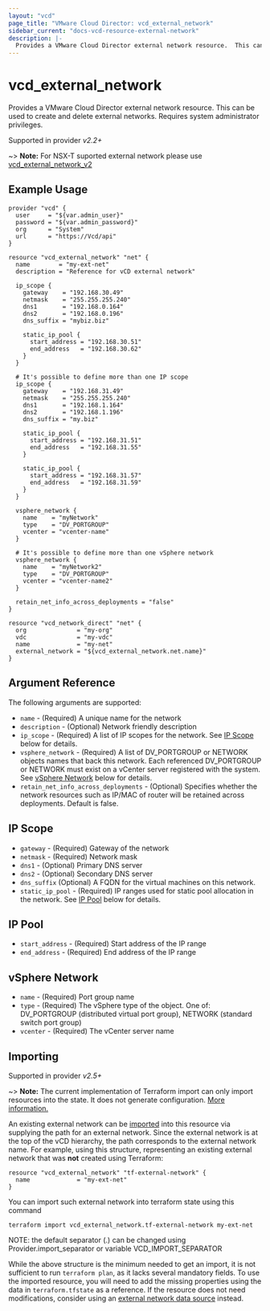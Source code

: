 ```yaml
---
layout: "vcd"
page_title: "VMware Cloud Director: vcd_external_network"
sidebar_current: "docs-vcd-resource-external-network"
description: |-
  Provides a VMware Cloud Director external network resource.  This can be used to create and delete external networks.
---
```


# vcd\_external\_network

Provides a VMware Cloud Director external network resource.  This can be used to create and delete external networks.
Requires system administrator privileges.

Supported in provider *v2.2+*

~> **Note:** For NSX-T suported external network please use [vcd_external_network_v2](/docs/providers/vcd/r/external_network_v2.html)

## Example Usage

```hcl
provider "vcd" {
  user     = "${var.admin_user}"
  password = "${var.admin_password}"
  org      = "System"
  url      = "https://Vcd/api"
}

resource "vcd_external_network" "net" {
  name        = "my-ext-net"
  description = "Reference for vCD external network"

  ip_scope {
    gateway    = "192.168.30.49"
    netmask    = "255.255.255.240"
    dns1       = "192.168.0.164"
    dns2       = "192.168.0.196"
    dns_suffix = "mybiz.biz"

    static_ip_pool {
      start_address = "192.168.30.51"
      end_address   = "192.168.30.62"
    }
  }

  # It's possible to define more than one IP scope
  ip_scope {
    gateway    = "192.168.31.49"
    netmask    = "255.255.255.240"
    dns1       = "192.168.1.164"
    dns2       = "192.168.1.196"
    dns_suffix = "my.biz"

    static_ip_pool {
      start_address = "192.168.31.51"
      end_address   = "192.168.31.55"
    }

    static_ip_pool {
      start_address = "192.168.31.57"
      end_address   = "192.168.31.59"
    }
  }

  vsphere_network {
    name    = "myNetwork"
    type    = "DV_PORTGROUP"
    vcenter = "vcenter-name"
  }

  # It's possible to define more than one vSphere network
  vsphere_network {
    name    = "myNetwork2"
    type    = "DV_PORTGROUP"    
    vcenter = "vcenter-name2"
  }

  retain_net_info_across_deployments = "false"
}

resource "vcd_network_direct" "net" {
  org              = "my-org"
  vdc              = "my-vdc"
  name             = "my-net"
  external_network = "${vcd_external_network.net.name}"
}

```

## Argument Reference

The following arguments are supported:

* `name` - (Required) A unique name for the network
* `description` - (Optional) Network friendly description
* `ip_scope` - (Required) A list of IP scopes for the network.  See [IP Scope](#ipscope) below for details.
* `vsphere_network` - (Required) A list of DV_PORTGROUP or NETWORK objects names that back this network. Each referenced DV_PORTGROUP or NETWORK must exist on a vCenter server registered with the system.  See [vSphere Network](#vspherenetwork) below for details.
* `retain_net_info_across_deployments` - (Optional) Specifies whether the network resources such as IP/MAC of router will be retained across deployments. Default is false.

<a id="ipscope"></a>
## IP Scope

* `gateway` - (Required) Gateway of the network
* `netmask` - (Required) Network mask
* `dns1` - (Optional) Primary DNS server
* `dns2` - (Optional) Secondary DNS server
* `dns_suffix` (Optional) A FQDN for the virtual machines on this network.
* `static_ip_pool` - (Required) IP ranges used for static pool allocation in the network.  See [IP Pool](#ip-pool) below for details.

<a id="ip-pool"></a>
## IP Pool

* `start_address` - (Required) Start address of the IP range
* `end_address` - (Required) End address of the IP range

<a id="vspherenetwork"></a>
## vSphere Network

* `name` - (Required) Port group name
* `type` - (Required) The vSphere type of the object. One of: DV_PORTGROUP (distributed virtual port group), NETWORK (standard switch port group)
* `vcenter` - (Required) The vCenter server name

## Importing

Supported in provider *v2.5+*

~> **Note:** The current implementation of Terraform import can only import resources into the state. It does not generate
configuration. [More information.][docs-import]

An existing external network can be [imported][docs-import] into this resource via supplying the path for an external network. Since the external network is
at the top of the vCD hierarchy, the path corresponds to the external network name.
For example, using this structure, representing an existing external network that was **not** created using Terraform:

```hcl
resource "vcd_external_network" "tf-external-network" {
  name             = "my-ext-net"
}
```

You can import such external network into terraform state using this command

```
terraform import vcd_external_network.tf-external-network my-ext-net
```

[docs-import]:https://www.terraform.io/docs/import/

NOTE: the default separator (.) can be changed using Provider.import_separator or variable VCD_IMPORT_SEPARATOR

While the above structure is the minimum needed to get an import, it is not sufficient to run `terraform plan`,
as it lacks several mandatory fields. To use the imported resource, you will need to add the missing properties
using the data in `terraform.tfstate` as a reference. If the resource does not need modifications, consider using
an [external network data source](/docs/providers/vcd/d/external_network.html) instead. 
